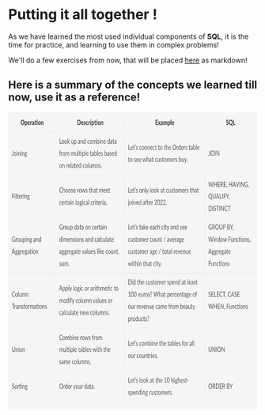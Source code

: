 # Putting it all together !

As we have learned the most used individual components of **SQL**, it is the time for practice, and learning to use them in complex problems! 

We'll do a few exercises from now, that will be placed [here](./exercises.md) as markdown!


## Here is a summary of the concepts we learned till now, use it as a reference!

<img src="./data/Summary.png" height=600px />